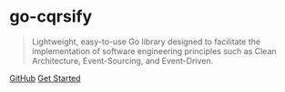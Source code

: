 
# **go-cqrsify**
> Lightweight, easy-to-use Go library designed to facilitate the implementation of software engineering principles such as Clean Architecture, Event-Sourcing, and Event-Driven.

[GitHub](https://github.com/xfrr/go-cqrsify)
[Get Started](#main)